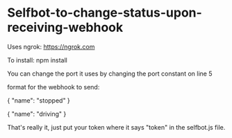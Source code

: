 # Selfbot-to-change-status-upon-receiving-webhook
 
Uses ngrok: https://ngrok.com

To install: npm install

You can change the port it uses by changing the port constant on line 5

format for the webhook to send:

{
  "name": "stopped"
}

{
  "name": "driving"
}


That's really it, just put your token where it says "token" in the selfbot.js file.
